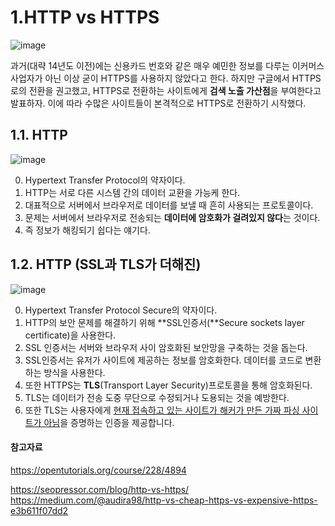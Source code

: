 # 1.HTTP vs HTTPS

![image](https://user-images.githubusercontent.com/75282888/118450602-560d7300-b72f-11eb-87e9-83035068843a.png)

과거(대략 14년도 이전)에는 신용카드 번호와 같은 매우 예민한 정보를 다루는 이커머스사업자가 아닌 이상 굳이 HTTPS를 사용하지 않았다고 한다. 
하지만 구글에서 HTTPS로의 전환을 권고했고, HTTPS로 전환하는 사이트에게 **검색 노출 가산점**을 부여한다고 발표하자. 이에 따라 수많은 사이트들이 본격적으로 HTTPS로 전환하기 시작했다.



## 1.1. HTTP

![image](https://user-images.githubusercontent.com/75282888/118451460-3f1b5080-b730-11eb-8ff7-ae99b3060281.png)

0. Hypertext Transfer Protocol의 약자이다. 
1. HTTP는 서로 다른 시스템 간의 데이터 교환을 가능케 한다.
2. 대표적으로 서버에서 브라우저로 데이터를 보낼 때 흔히 사용되는 프로토콜이다.
3. 문제는 서버에서 브라우저로 전송되는 **데이터에 암호화가 걸려있지 않다**는 것이다.
4. 즉 정보가 해킹되기 쉽다는 얘기다.



## 1.2. HTTP (SSL과 TLS가 더해진)
![image](https://user-images.githubusercontent.com/75282888/118451119-de8c1380-b72f-11eb-82d2-fe489a3b2384.png)

0. Hypertext Transfer Protocol Secure의 약자이다.
1. HTTP의 보안 문제를 해결하기 위해 **SSL인증서(**Secure sockets layer certificate)을 사용한다.
2. SSL 인증서는 서버와 브라우저 사이 암호화된 보안망을 구축하는 것을 돕는다.
3. SSL인증서는 유저가 사이트에 제공하는 정보를 암호화한다. 데이터를 코드로 변환하는 방식을 사용한다.
4. 또한 HTTPS는 **TLS**(Transport Layer Security)프로토콜을 통해 암호화된다.
5. TLS는 데이터가 전송 도중 무단으로 수정되거나 도용되는 것을 예방한다.
6. 또한 TLS는 사용자에게 <u>현재 접속하고 있는 사이트가 해커가 만든 가짜 파싱 사이트가 아님</u>을 증명하는 인증을 제공합니다.







#### 참고자료

https://opentutorials.org/course/228/4894

https://seopressor.com/blog/http-vs-https/
https://medium.com/@audira98/http-vs-cheap-https-vs-expensive-https-e3b611f07dd2
